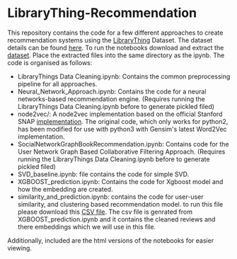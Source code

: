 # LibraryThing-Recommendation

This repository contains the code for a few different approaches to create recommendation systems using the [LibraryThing](https://www.librarything.com/home) Dataset. The dataset details can be found [here](https://cseweb.ucsd.edu//~jmcauley/datasets.html#social_data). To run the notebooks download and extract the [dataset](https://drive.google.com/file/d/1wgXv14TyrRD5DH6ZfJqApFymQv7_vuho/view?usp=share_link). Place the extracted files into the same directory as the ipynb. The code is organised as follows:
* LibraryThings Data Cleaning.ipynb: Contains the common preprocessing pipeline for all approaches.
* Neural_Network_Approach.ipynb: Contains the code for a neural networks-based recommendation engine. (Requires running the LibraryThings Data Cleaning.ipynb before to generate pickled filed)
* node2vec/: A node2vec implementation based on the official Stanford SNAP [implementation](https://github.com/aditya-grover/node2vec). The original code, which only works for python2, has been modified for use with python3 with Gensim's latest Word2Vec implementation.
* SocialNetworkGraphBookRecommendation.ipynb: Contains code for the User Network Graph Based Collaborative Filtering Approach. (Requires running the LibraryThings Data Cleaning.ipynb before to generate pickled filed)
* SVD_baseline.ipynb: file contains the code for simple SVD.
* XGBOOST_prediction.ipynb: Contains the code for Xgboost model and how the embedding are created.
* similarity_and_prediction.ipynb: contains the code for user-user similarity, and clustering based recommendation model. to run this file please download this [CSV file]([https://www.google.com](https://drive.google.com/file/d/1guD-1anJCD0dDTRmoQD62ixhLfFwFKnd/view?usp=sharing)). The csv file is genrated from XGBOOST_prediction.ipynb and it contains the cleaned reviews and there embeddings which we will use in this file.

Additionally, included are the html versions of the notebooks for easier viewing.
